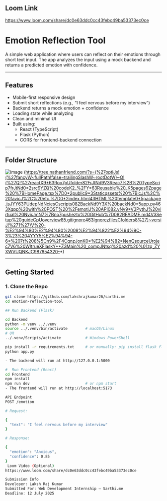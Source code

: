 ## Loom Link
https://www.loom.com/share/dc0e63ddc0cc43febc49ba53373ec0ce

# Emotion Reflection Tool 

A simple web application where users can reflect on their emotions through short text input. The app analyzes the input using a mock backend and returns a predicted emotion with confidence.

---

##  Features

- Mobile-first responsive design
- Submit short reflections (e.g., “I feel nervous before my interview”)
- Backend returns a mock emotion + confidence
- Loading state while analyzing
- Clean and minimal UI
- Built using:
  -  React (TypeScript)
  -  Flask (Python)
  -  CORS for frontend-backend connection

---

##  Folder Structure
![image](https://github.com/user-attachments/assets/2bb72991-40bd-4997-97a5-b7a991ba7fbf)
(https://tree.nathanfriend.com/?s=(%27optiJs!(%27fancyW~fullPath!false~trailingSlashW~rootDotW)~Q!(%27Q!%27reactX9*63Roo7pUfolder82FrJtNd9V3Reac7%2B%20TypeScrip7frJtNd0*2src9YZQ%20codeK2_%2FY*63Reusable%20_K5pages9Zpage%20%7BHomePage.tsx%7D0*2public9*3Staticqssets%20%7BicJs%2C%20favicJ%2C%20etc.%7D0*2index.html43HTML%20template0*5package.jsJYY63PUdepNdNciesCscripts082BackNd9Y3X%20backNd0*5app.py463Xqpp%20with%20POST%20%2FemotiJ%20API082.vNv9*V3PythJ%20virtual%20NvirJmN7%7Bno7pushezto%20GitHub%7D082README.md4V3Setup%20guideCpUoverview85.gitignore463IgnorezfilesCfolders8%27)~versiJ!%271%27)V%20-%E2%94%80%E2%94%80%2008%E2%94%822%E2%94%9C-3%23%204YYY5%E2%94%94-6*%207t%208%5Cn9%2F4CqnzJonK0*%E2%94%82*NenQsourceUrojec7V6%20W!trueXFlaskY**Z3Main%20_compJNtsq%20azd%20%01zq_ZYXWVUQNKJC987654320-*)



---

##  Getting Started

### 1. Clone the Repo

```bash
git clone https://github.com/lakshrajkumar26/sarthi.me
cd emotion-reflection-tool

## Run Backend (Flask)

cd Backend
python -m venv ../.venv
source ../.venv/bin/activate        # macOS/Linux
# OR
../.venv/Scripts/activate           # Windows PowerShell

pip install -r requirements.txt     # or manually: pip install flask flask-cors
python app.py

- The backend will run at http://127.0.0.1:5000

#  Run Frontend (React)
cd Frontend
npm install
npm run dev                         # or npm start
- The frontend will run at http://localhost:5173 

API Endpoint
POST /emotion

# Request:

{
  "text": "I feel nervous before my interview"
}

# Response:

{
  "emotion": "Anxious",
  "confidence": 0.85
}
 Loom Video (Optional)
https://www.loom.com/share/dc0e63ddc0cc43febc49ba53373ec0ce

Submission Info
Developer: Laksh Raj Kumar
Submitted For: Web Development Internship – Sarthi.me
Deadline: 12 July 2025


























